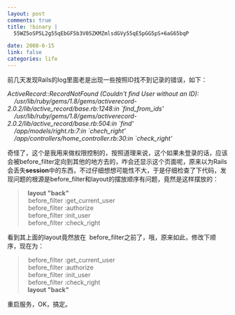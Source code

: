 ```yaml
--- 
layout: post
comments: true
title: !binary |
  55WZ5oSP5L2g55qEbGF5b3V05ZKMZmlsdGVy55qE5pGG5pS+6aG65bqP

date: 2008-6-15
link: false
categories: life
---
```

<p>前几天发现Rails的log里面老是出现一些按照ID找不到记录的错误，如下：</p>
<p><em>ActiveRecord::RecordNotFound (Couldn't find User without an ID):<br />
&nbsp;&nbsp;&nbsp; /usr/lib/ruby/gems/1.8/gems/activerecord-2.0.2/lib/active_record/base.rb:1248:in `find_from_ids'<br />
&nbsp;&nbsp;&nbsp; /usr/lib/ruby/gems/1.8/gems/activerecord-2.0.2/lib/active_record/base.rb:504:in `find'<br />
&nbsp;&nbsp;&nbsp; /app/models/right.rb:7:in `chech_right'<br />
&nbsp;&nbsp;&nbsp; /app/controllers/home_controller.rb:30:in `check_right'</em></p>
<p>奇怪了，这个是我用来做权限控制的，按照道理来说，这个如果未登录的话，应该会被before_filter定向到其他的地方去的，咋会还显示这个页面呢，原来以为Rails会丢失<strong>session</strong>中的东西，不过仔细想想可能性不大，于是仔细检查了下代码，发现问题的根源是before_filter和layout的摆放顺序有问题，竟然是这样摆放的：</p>
<blockquote><strong>&nbsp; layout &quot;back&quot; </strong><br />
&nbsp; before_filter :get_current_user<br />
&nbsp; before_filter :authorize<br />
&nbsp; before_filter :init_user<br />
&nbsp; before_filter :check_right<br />
</blockquote>
<p>看到其上面的layout竟然放在&nbsp; before_filter之前了，哦，原来如此，修改下顺序，现在为：</p>
<blockquote>&nbsp; before_filter :get_current_user<br />
&nbsp; before_filter :authorize<br />
&nbsp; before_filter :init_user<br />
&nbsp; before_filter :check_right<br />
<strong>&nbsp; layout &quot;back&quot;&nbsp;</strong></blockquote>
<p>重启服务，OK，搞定。</p>
<p>&nbsp;</p>
<p>&nbsp;</p>

